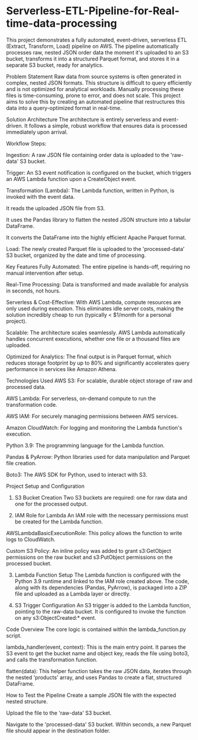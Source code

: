 # Serverless-ETL-Pipeline-for-Real-time-data-processing

This project demonstrates a fully automated, event-driven, serverless ETL (Extract, Transform, Load) pipeline on AWS. The pipeline automatically processes raw, nested JSON order data the moment it's uploaded to an S3 bucket, transforms it into a structured Parquet format, and stores it in a separate S3 bucket, ready for analytics.

Problem Statement
Raw data from source systems is often generated in complex, nested JSON formats. This structure is difficult to query efficiently and is not optimized for analytical workloads. Manually processing these files is time-consuming, prone to error, and does not scale. This project aims to solve this by creating an automated pipeline that restructures this data into a query-optimized format in real-time.

Solution Architecture
The architecture is entirely serverless and event-driven. It follows a simple, robust workflow that ensures data is processed immediately upon arrival.

<!-- Add your architecture diagram screenshot here. A simple diagram showing S3 -> Lambda -> S3 would be perfect. -->




Workflow Steps:

Ingestion: A raw JSON file containing order data is uploaded to the 'raw-data' S3 bucket.

Trigger: An S3 event notification is configured on the bucket, which triggers an AWS Lambda function upon a CreateObject event.

Transformation (Lambda): The Lambda function, written in Python, is invoked with the event data.

It reads the uploaded JSON file from S3.

It uses the Pandas library to flatten the nested JSON structure into a tabular DataFrame.

It converts the DataFrame into the highly efficient Apache Parquet format.

Load: The newly created Parquet file is uploaded to the 'processed-data' S3 bucket, organized by the date and time of processing.

Key Features
Fully Automated: The entire pipeline is hands-off, requiring no manual intervention after setup.

Real-Time Processing: Data is transformed and made available for analysis in seconds, not hours.

Serverless & Cost-Effective: With AWS Lambda, compute resources are only used during execution. This eliminates idle server costs, making the solution incredibly cheap to run (typically < $1/month for a personal project).

Scalable: The architecture scales seamlessly. AWS Lambda automatically handles concurrent executions, whether one file or a thousand files are uploaded.

Optimized for Analytics: The final output is in Parquet format, which reduces storage footprint by up to 80% and significantly accelerates query performance in services like Amazon Athena.

Technologies Used
AWS S3: For scalable, durable object storage of raw and processed data.

AWS Lambda: For serverless, on-demand compute to run the transformation code.

AWS IAM: For securely managing permissions between AWS services.

Amazon CloudWatch: For logging and monitoring the Lambda function's execution.

Python 3.9: The programming language for the Lambda function.

Pandas & PyArrow: Python libraries used for data manipulation and Parquet file creation.

Boto3: The AWS SDK for Python, used to interact with S3.

Project Setup and Configuration
1. S3 Bucket Creation
Two S3 buckets are required: one for raw data and one for the processed output.






<!-- Add a screenshot of your S3 buckets in the AWS console. -->

2. IAM Role for Lambda
An IAM role with the necessary permissions must be created for the Lambda function.

AWSLambdaBasicExecutionRole: This policy allows the function to write logs to CloudWatch.

Custom S3 Policy: An inline policy was added to grant s3:GetObject permissions on the raw bucket and s3:PutObject permissions on the processed bucket.


<!-- Add a screenshot of the IAM role's permission policies. -->

3. Lambda Function Setup
The Lambda function is configured with the Python 3.9 runtime and linked to the IAM role created above. The code, along with its dependencies (Pandas, PyArrow), is packaged into a ZIP file and uploaded as a Lambda layer or directly.


<!-- Add a screenshot of your Lambda function's main configuration page. -->

4. S3 Trigger Configuration
An S3 trigger is added to the Lambda function, pointing to the raw-data bucket. It is configured to invoke the function on any s3:ObjectCreated:* event.

<!-- Add a screenshot of the S3 trigger configuration on the Lambda page. -->

Code Overview
The core logic is contained within the lambda_function.py script.



lambda_handler(event, context): This is the main entry point. It parses the S3 event to get the bucket name and object key, reads the file using boto3, and calls the transformation function.

flatten(data): This helper function takes the raw JSON data, iterates through the nested 'products' array, and uses Pandas to create a flat, structured DataFrame.

How to Test the Pipeline
Create a sample JSON file with the expected nested structure.

Upload the file to the 'raw-data' S3 bucket.

Navigate to the 'processed-data' S3 bucket. Within seconds, a new Parquet file should appear in the destination folder.
